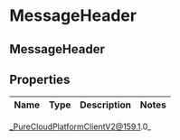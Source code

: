 # MessageHeader

## MessageHeader

## Properties

|Name | Type | Description | Notes|
|------------ | ------------- | ------------- | -------------|



_PureCloudPlatformClientV2@159.1.0_
